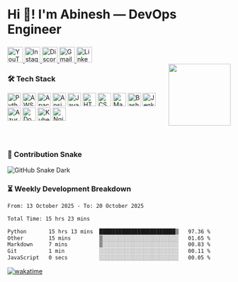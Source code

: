 <h1 align="left">Hi 👋! I'm Abinesh — DevOps Engineer</h1>

###

<div align="left">
  <a href="https://www.youtube.com/" target="_blank">
    <img src="https://img.shields.io/static/v1?message=Youtube&logo=youtube&label=&color=FF0000&logoColor=white&style=for-the-badge" height="35" alt="YouTube"/>
  </a>
  <a href="https://www.instagram.com/" target="_blank">
    <img src="https://img.shields.io/static/v1?message=Instagram&logo=instagram&label=&color=E4405F&logoColor=white&style=for-the-badge" height="35" alt="Instagram"/>
  </a>
  <a href="https://discord.com/" target="_blank">
    <img src="https://img.shields.io/static/v1?message=Discord&logo=discord&label=&color=7289DA&logoColor=white&style=for-the-badge" height="35" alt="Discord"/>
  </a>
  <a href="mailto:s.abinesh102@gmail.com" target="_blank">
    <img src="https://img.shields.io/static/v1?message=Gmail&logo=gmail&label=&color=D14836&logoColor=white&style=for-the-badge" height="35" alt="Gmail"/>
  </a>
  <a href="https://www.linkedin.com/in/abinesh-offi" target="_blank">
    <img src="https://img.shields.io/static/v1?message=LinkedIn&logo=linkedin&label=&color=0077B5&logoColor=white&style=for-the-badge" height="35" alt="LinkedIn"/>
  </a>
</div>



<img align="right" height="140" src="https://media1.tenor.com/m/pMYQAlYxa80AAAAC/coding.gif"  />

###

### 🛠️ Tech Stack
<div align="left">
  <img src="https://cdn.jsdelivr.net/gh/devicons/devicon/icons/python/python-original.svg" height="30" alt="Python"/>
  <img src="https://skillicons.dev/icons?i=aws" height="30" alt="AWS"/>
  <img src="https://cdn.jsdelivr.net/gh/devicons/devicon/icons/apache/apache-original.svg" height="30" alt="Apache"/>
  <img src="https://skillicons.dev/icons?i=ansible" height="30" alt="Ansible"/>
  <img src="https://cdn.jsdelivr.net/gh/devicons/devicon/icons/javascript/javascript-original.svg" height="30" alt="JavaScript"/>
  <img src="https://cdn.jsdelivr.net/gh/devicons/devicon/icons/html5/html5-original.svg" height="30" alt="HTML5"/>
  <img src="https://cdn.jsdelivr.net/gh/devicons/devicon/icons/css3/css3-original.svg" height="30" alt="CSS3"/>
  <img src="https://skillicons.dev/icons?i=maven" height="30" alt="Maven"/>
  <img src="https://skillicons.dev/icons?i=bash" height="30" alt="Bash"/>
  <img src="https://skillicons.dev/icons?i=jenkins" height="30" alt="Jenkins"/>
  <img src="https://skillicons.dev/icons?i=azure" height="30" alt="Azure"/>
  <img src="https://cdn.simpleicons.org/docker/2496ED" height="30" alt="Docker"/>
  <img src="https://cdn.simpleicons.org/kubernetes/326CE5" height="30" alt="Kubernetes"/>
  <img src="https://cdn.simpleicons.org/nginx/009639" height="30" alt="Nginx"/>
</div>

###

<br clear="both">

### 🐍 Contribution Snake
![GitHub Snake Dark](https://abinesh156.github.io/Abinesh156/github-contribution-grid-snake-dark.svg#gh-dark-mode-only)

###

### ⏳ Weekly Development Breakdown
<!--START_SECTION:waka-->

```txt
From: 13 October 2025 - To: 20 October 2025

Total Time: 15 hrs 23 mins

Python       15 hrs 13 mins  ████████████████████████▒   97.36 %
Other        15 mins         ▒░░░░░░░░░░░░░░░░░░░░░░░░   01.65 %
Markdown     7 mins          ▒░░░░░░░░░░░░░░░░░░░░░░░░   00.83 %
Git          1 min           ░░░░░░░░░░░░░░░░░░░░░░░░░   00.11 %
JavaScript   0 secs          ░░░░░░░░░░░░░░░░░░░░░░░░░   00.05 %
```

<!--END_SECTION:waka-->
[![wakatime](https://wakatime.com/badge/user/ab5f202a-2384-4c71-8fb8-292c99893026.svg)](https://wakatime.com/@ab5f202a-2384-4c71-8fb8-292c99893026)

